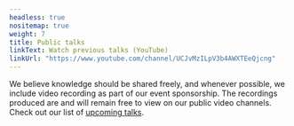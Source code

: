 ```yaml
---
headless: true
nositemap: true
weight: 7
title: Public talks
linkText: Watch previous talks (YouTube)
linkUrl: "https://www.youtube.com/channel/UCJvMzILpV3b4AWXTEeQjcng"
---
```

We believe knowledge should be shared freely, and whenever possible, we include video recording as part of our event sponsorship. The recordings produced are and will remain free to view on our public video channels. Check out our list of [upcoming talks](https://github.com/protocol/research/blob/master/research-events/research-seminars.md).
<!--more-->

